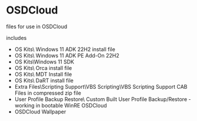 # OSDCloud
files for use in OSDCloud

includes 

 - OS Kits\ Windows 11 ADK 22H2 install file
 - OS Kits\ Windows 11 ADK PE Add-On 22H2
 - OS Kits\Windows 11 SDK
 - OS Kits\ Orca install file
 - OS Kits\ MDT Install file
 - OS Kits\ DaRT install file
 - Extra Files\Scripting Support\VBS Scripting\VBS Scripting Support CAB Files in compressed zip file
 - User Profile Backup Restore\ Custom Built User Profile Backup/Restore - working in bootable WinRE OSDCloud
 - OSDCloud Wallpaper
   
